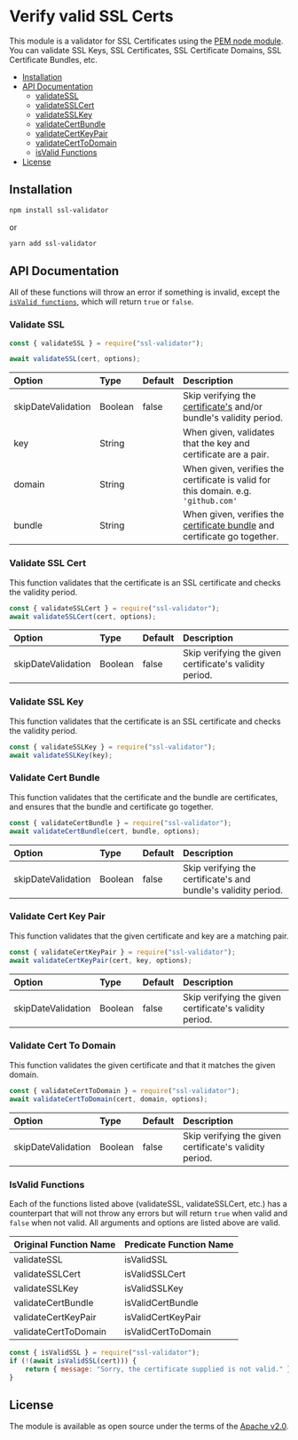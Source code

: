 # Verify valid SSL Certs

This module is a validator for SSL Certificates using the [PEM node module](https://www.npmjs.com/package/pem). You can validate SSL Keys, SSL Certificates, SSL Certificate Domains, SSL Certificate Bundles, etc.

-   [Installation](#installation)
-   [API Documentation](#api-documentation)
    -   [validateSSL](#validate-ssl)
    -   [validateSSLCert](#validate-ssl-cert)
    -   [validateSSLKey](#validate-ssl-key)
    -   [validateCertBundle](#validate-cert-bundle)
    -   [validateCertKeyPair](#validate-cert-key-pair)
    -   [validateCertToDomain](#validate-cert-to-domain)
    -   [isValid Functions](#isvalid-functions)
-   [License](#license)

## Installation

```bash
npm install ssl-validator
```

or

```bash
yarn add ssl-validator
```

## API Documentation

All of these functions will throw an error if something is invalid, except the [`isValid functions`](#isvalid-functions), which will return `true` or `false`.

### Validate SSL

```javascript
const { validateSSL } = require("ssl-validator");

await validateSSL(cert, options);
```

| Option             | Type    | Default | Description                                                                                                                                                       |
| :----------------- | :------ | ------- | :---------------------------------------------------------------------------------------------------------------------------------------------------------------- |
| skipDateValidation | Boolean | false   | Skip verifying the [certificate's](https://en.wikipedia.org/wiki/Public_key_certificate) and/or bundle's validity period.                                         |
| key                | String  |         | When given, validates that the key and certificate are a pair.                                                                                                    |
| domain             | String  |         | When given, verifies the certificate is valid for this domain. e.g. `'github.com'`                                                                                |
| bundle             | String  |         | When given, verifies the [certificate bundle](https://www.namecheap.com/support/knowledgebase/article.aspx/986/69/what-is-ca-bundle) and certificate go together. |

### Validate SSL Cert

This function validates that the certificate is an SSL certificate and checks the validity period.

```javascript
const { validateSSLCert } = require("ssl-validator");
await validateSSLCert(cert, options);
```

| Option             | Type    | Default | Description                                             |
| :----------------- | :------ | ------- | :------------------------------------------------------ |
| skipDateValidation | Boolean | false   | Skip verifying the given certificate's validity period. |

### Validate SSL Key

This function validates that the certificate is an SSL certificate and checks the validity period.

```javascript
const { validateSSLKey } = require("ssl-validator");
await validateSSLKey(key);
```

### Validate Cert Bundle

This function validates that the certificate and the bundle are certificates, and ensures that the bundle and certificate go together.

```javascript
const { validateCertBundle } = require("ssl-validator");
await validateCertBundle(cert, bundle, options);
```

| Option             | Type    | Default | Description                                                    |
| :----------------- | :------ | ------- | :------------------------------------------------------------- |
| skipDateValidation | Boolean | false   | Skip verifying the certificate's and bundle's validity period. |

### Validate Cert Key Pair

This function validates that the given certificate and key are a matching pair.

```javascript
const { validateCertKeyPair } = require("ssl-validator");
await validateCertKeyPair(cert, key, options);
```

| Option             | Type    | Default | Description                                             |
| :----------------- | :------ | ------- | :------------------------------------------------------ |
| skipDateValidation | Boolean | false   | Skip verifying the given certificate's validity period. |

### Validate Cert To Domain

This function validates the given certificate and that it matches the given domain.

```javascript
const { validateCertToDomain } = require("ssl-validator");
await validateCertToDomain(cert, domain, options);
```

| Option             | Type    | Default | Description                                             |
| :----------------- | :------ | ------- | :------------------------------------------------------ |
| skipDateValidation | Boolean | false   | Skip verifying the given certificate's validity period. |

### IsValid Functions

Each of the functions listed above (validateSSL, validateSSLCert, etc.) has a counterpart that will not throw any errors but will return `true` when valid and `false` when not valid. All arguments and options are listed above are valid.

| Original Function Name | Predicate Function Name |
| :--------------------- | :---------------------- |
| validateSSL            | isValidSSL              |
| validateSSLCert        | isValidSSLCert          |
| validateSSLKey         | isValidSSLKey           |
| validateCertBundle     | isValidCertBundle       |
| validateCertKeyPair    | isValidCertKeyPair      |
| validateCertToDomain   | isValidCertToDomain     |

```javascript
const { isValidSSL } = require("ssl-validator");
if (!(await isValidSSL(cert))) {
    return { message: "Sorry, the certificate supplied is not valid." };
}
```

## License

The module is available as open source under the terms of the [Apache v2.0](./LICENSE).
